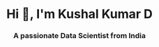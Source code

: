 <h1 align="center">Hi 👋, I'm Kushal Kumar D</h1>
<h3 align="center">A passionate Data Scientist from India</h3>

